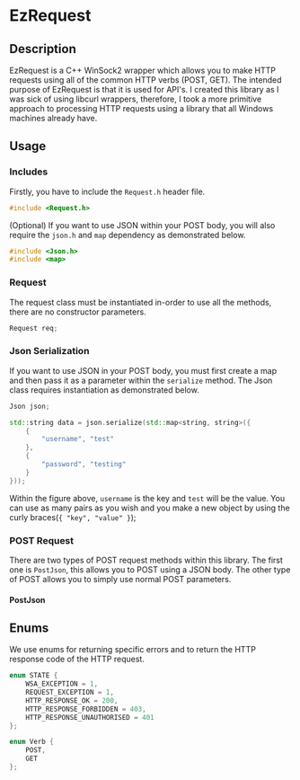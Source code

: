# EzRequest

## Description

EzRequest is a C++ WinSock2 wrapper which allows you to make HTTP requests using all of the common HTTP verbs (POST, GET). The intended purpose of EzRequest is that it is used for API's. I created this library as I was sick of using libcurl wrappers, therefore, I took a more primitive approach to processing HTTP requests using a library that all Windows machines already have.

## Usage

### Includes

Firstly, you have to include the `Request.h` header file.
```cpp
#include <Request.h>
```
(Optional) If you want to use JSON within your POST body, you will also require the `json.h` and `map` dependency as demonstrated below.
```cpp
#include <Json.h>
#include <map>
```

### Request

The request class must be instantiated in-order to use all the methods, there are no constructor parameters.
```cpp
Request req;
```

### Json Serialization

If you want to use JSON in your POST body, you must first create a map and then pass it as a parameter within the `serialize` method. The Json class requires instantiation as demonstrated below.
```cpp
Json json;

std::string data = json.serialize(std::map<string, string>({
	{
		"username", "test"
	},
	{
		"password", "testing"
	}
}));
```

Within the figure above, `username` is the key and `test` will be the value. You can use as many pairs as you wish and you make a new object by using the curly braces(`{ "key", "value" }`);

### POST Request

There are two types of POST request methods within this library. The first one is `PostJson`, this allows you to POST using a JSON body. The other type of POST allows you to simply use normal POST parameters.

#### PostJson

## Enums

We use enums for returning specific errors and to return the HTTP response code of the HTTP request.
```cpp
enum STATE {
	WSA_EXCEPTION = 1,
	REQUEST_EXCEPTION = 1,
	HTTP_RESPONSE_OK = 200,
	HTTP_RESPONSE_FORBIDDEN = 403,
	HTTP_RESPONSE_UNAUTHORISED = 401
};

enum Verb {
	POST,
	GET
};
```
